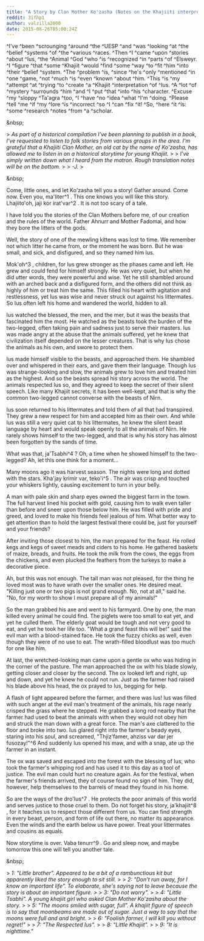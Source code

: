 ```yaml
---
title: "A Story by Clan Mother Ko'zasha (Notes on the Khajiiti interpretation of the god Ius)"
reddit: 3ifhp1
author: valzilla2000
date: 2015-08-26T05:00:24Z
---
```


^I've ^been ^scrounging ^around ^the ^UESP ^and ^was ^looking ^at ^the ^belief ^systems ^of ^the ^various ^races. ^Then ^I ^came ^upon ^stories ^about ^Ius, ^the ^Animal ^God ^who ^is ^recognized ^in ^parts ^of ^Elsweyr. ^I ^figure ^that ^some ^Khajiit ^would ^find ^some ^way ^to ^fit ^him ^into ^their ^belief ^system. ^The ^problem ^is, ^since ^he's ^only ^mentioned ^in ^one ^game, ^not ^much ^is ^even ^known ^about ^him. ^This ^is ^my ^attempt ^at ^trying ^to ^create ^a ^Khajiit ^interpretation ^of ^Ius. ^A ^lot ^of ^mystery ^surrounds ^him ^and ^I ^put ^that ^into ^his ^character. ^Excuse ^my ^sloppy ^Ta'agra ^too, ^I ^have ^no ^idea ^what ^I'm ^doing. ^Please ^tell ^me ^if ^my ^lore ^is ^incorrect ^so ^I ^can ^fix ^it! ^So, ^here ^it ^is: ^some ^research ^notes ^from ^a ^scholar.

&amp;nbsp;

&gt; *As part of a historical compilation I've been planning to publish in a book, I've requested to listen to folk stories from various groups in the area. I'm grateful that a Khajiiti Clan Mother, an old cat by the name of Ko'zasha, has allowed me to listen in on a historical storytime for young Khajiit.*
&gt; 
&gt; *I've simply written down what I heard from the matron. Rough translation notes will be on the bottom.*
&gt; 
&gt; *-J.*
&gt; 

&amp;nbsp;

Come, little ones, and let Ko'zasha tell you a story! Gather around. Come now. Even you, ma'liter^1 . This one knows you will like this story. Lhajiito'oh, jaji kor irat'var^2 . It is not too scary of a tale. 

I have told you the stories of the Clan Mothers before me, of our creation and the rules of the world. Father Ahnurr and Mother Fadomai, and how they bore the litters of the gods. 

Well, the story of one of the mewling kittens was lost to time. We remember not which litter he came from, or the moment he was born. But he was small, and sick, and disfigured, and so they named him Ius.

Mok'oh^3 , children, for Ius grew stronger as the phases came and left. He grew and could fend for himself strongly. He was very quiet, but when he did utter words, they were powerful and wise. Yet he still shambled around with an arched back and a disfigured form, and the others did not think as highly of him or treat him the same. This filled his heart with agitation and restlessness, yet Ius was wise and never struck out against his littermates. So Ius often left his home and wandered the world, hidden to all.

Ius watched the blessed, the men, and the mer, but it was the beasts that fascinated him the most. He watched as the beasts took the burden of the two-legged, often taking pain and sadness just to serve their masters. Ius was made angry at the abuse that the animals suffered, yet he knew that civilization itself depended on the lesser creatures. That is why Ius chose the animals as his own, and swore to protect them. 

Ius made himself visible to the beasts, and approached them. He shambled over and whispered in their ears, and gave them their language. Though Ius was strange-looking and slow, the animals grew to love him and treated him as the highest. And so the beasts spread his story across the world. The animals respected Ius so, and they agreed to keep the secret of their silent speech. Like many Khajiit secrets, it has been well-kept, and that is why the common two-legged cannot converse with the beasts of Nirn.

Ius soon returned to his littermates and told them of all that had transpired. They grew a new respect for him and accepted him as their own. And while Ius was still a very quiet cat to his littermates, he knew the silent beast language by heart and would speak openly to all the animals of Nirn. He rarely shows himself to the two-legged, and that is why his story has almost been forgotten by the sands of time.

What was that, ja'Tsabhi^4 ? Oh, a time when he showed himself to the two-legged? Ah, let this one think for a moment...

Many moons ago it was harvest season. The nights were long and dotted with the stars. Kha'jay krimir var, teko'i^5 . The air was crisp and touched your whiskers lightly, causing excitement to turn in your belly.

A man with pale skin and sharp eyes owned the biggest farm in the town. The full harvest lined his pocket with gold, causing him to walk even taller than before and sneer upon those below him. He was filled with pride and greed, and loved to make his friends feel jealous of him. What better way to get attention than to hold the largest festival there could be, just for yourself and your friends?

After inviting those closest to him, the man prepared for the feast. He rolled kegs and kegs of sweet meads and ciders to his home. He gathered baskets of maize, breads, and fruits. He took the milk from the cows, the eggs from the chickens, and even plucked the feathers from the turkeys to make a decorative piece.

Ah, but this was not enough. The tall man was not pleased, for the thing he loved most was to have wrath over the smaller ones. He desired meat. "Killing just one or two pigs is not grand enough. No, not at all," said he. "No, for my worth to show I must prepare all of my animals!"

So the man grabbed his axe and went to his farmyard. One by one, the man killed every animal he could find. The piglets were too small to eat yet, and yet he culled them. The elderly goat would be tough and not very good to eat, and yet he took her life too. "What a grand feast this will be!" said the evil man with a blood-stained face. He took the fuzzy chicks as well, even though they were of no use to eat. The wrath-filled bloodlust was too much for one like him.

At last, the wretched-looking man came upon a gentle ox who was hiding in the corner of the pasture. The man approached the ox with his blade slowly, getting closer and closer by the second. The ox looked left and right, up and down, and yet he knew he could not run. Just as the farmer had raised his blade above his head, the ox prayed to Ius, begging for help. 

 A flash of light appeared before the farmer, and there was Ius! Ius was filled with such anger at the evil man's treatment of the animals, his rage nearly crisped the grass where he stepped. He grabbed a long rod nearby that the farmer had used to beat the animals with when they would not obey him and struck the man down with a great force. The man's axe clattered to the floor and broke into two. Ius glared right into the farmer's beady eyes, staring into his soul, and screamed, "Thjiz'famer, ahziss var dar jer fusozay!"^6 And suddenly Ius opened his maw, and with a snap, ate up the farmer in an instant.

The ox was saved and escaped into the forest with the blessing of Ius, who took the farmer's whipping rod and has used it to this day as a tool of justice. The evil man could hurt no creature again. As for the festival, when the farmer's friends arrived, they of course found no sign of him. They did, however, help themselves to the barrels of mead they found in his home.

So are the ways of the dro'Ius^7 . He protects the poor animals of this world and serves justice to those cruel to them. Do not forget his story, ja'khajiit^8 , for it teaches us to respect those different from us. You can find strength in every beast, person, and form of life out there, no matter its appearance. Even the winds and the earth below us have power. Treat your littermates and cousins as equals.

Now storytime is over. Vaba tenurr^9 . Go and sleep now, and maybe tomorrow this one will tell you another tale.

&amp;nbsp;

&gt; *1: "Little brother". Appeared to be a bit of a rambunctious kit but apparently liked the story enough to sit still.*
&gt; 
&gt; *2: "Don't run away, for I know an important life". To elaborate, she's saying not to leave because the story is about an important figure.*
&gt; 
&gt; *3: "Do not worry".*
&gt; 
&gt; *4: "Little Tsabhi". A young khajiit girl who asked Clan Mother Ko'zasha about the story.*
&gt; 
&gt; *5: "The moons smiled with sugar, full". A khajiit figure of speech is to say that moonbeams are made out of sugar. Just a way to say that the moons were full and and bright.*
&gt; 
&gt; *6: "Foolish farmer, I will kill you without regret!"*
&gt; 
&gt; *7: "The Respected Ius".*
&gt; 
&gt; *8: "Little Khajiit".*
&gt; 
&gt; *9: "It is nighttime."*
